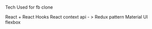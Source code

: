 Tech Used for fb clone

React + React Hooks
React context api - > Redux pattern
Material UI
flexbox
